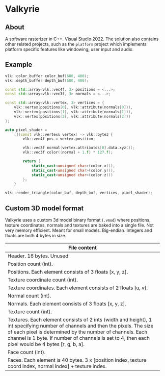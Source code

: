 # Valkyrie

## About
A software rasterizer in C++. 
Visual Studio 2022.
The solution also contains other related projects,
such as the `platform` project which implements platform
specific features like windowing, user input and audio.

## Example
```cpp
vlk::color_buffer color_buf(600, 400);
vlk::depth_buffer depth_buf(600, 400);

const std::array<vlk::vec4f, 3> positions = <...>;
const std::array<vlk::vec3f, 3> normals = <...>;

const std::array<vlk::vertex, 3> vertices = {
    vlk::vertex(positions[0], vlk::attribute(normals[0])),
    vlk::vertex(positions[1], vlk::attribute(normals[1])),
    vlk::vertex(positions[2], vlk::attribute(normals[2]))
};

auto pixel_shader = 
    [](const vlk::vertex& vertex) -> vlk::byte3 {
        vlk::vec4f pos = vertex.position;

        vlk::vec3f normal(vertex.attributes[0].data.xyz());
        vlk::vec3f color((normal + 1.f) * 127.f);

        return {
            static_cast<unsigned char>(color.x()),
            static_cast<unsigned char>(color.y()),
            static_cast<unsigned char>(color.z())
        };
    }

vlk::render_triangle(color_buf, depth_buf, vertices, pixel_shader);
```

## Custom 3D model format
Valkyrie uses a custom 3d model binary format (`.vmod`) where 
positions, texture coordinates, normals and textures are baked into a single file.
Not very memory efficient. Meant for small models.
Big-endian.
Integers and floats are both 4 bytes in size.

| File content                                                                                                                                                                                                                                                                                     |
|--------------------------------------------------------------------------------------------------------------------------------------------------------------------------------------------------------------------------------------------------------------------------------------------------|
| Header. 16 bytes. Unused.                                                                                                                                                                                                                                                                        |
| Position count (int).                                                                                                                                                                                                                                                                            |
| Positions. Each element consists of 3 floats [x, y, z].                                                                                                                                                                                                                                          |
| Texture coordinate count (int).                                                                                                                                                                                                                                                                  |
| Texture coordinates. Each element consists of 2 floats [u, v].                                                                                                                                                                                                                                   |
| Normal count (int).                                                                                                                                                                                                                                                                              |
| Normals. Each element consists of 3 floats [x, y, z].                                                                                                                                                                                                                                            |
| Texture count (int).                                                                                                                                                                                                                                                                             |
| Textures. Each element consists of 2 ints (width and height), 1 int specifying number of channels and then the pixels. The size of each pixel is determined by the number of channels. Each channel is 1 byte. If number of channels is set to 4, then each pixel would be 4 bytes [r, g, b, a]. |
| Face count (int).                                                                                                                                                                                                                                                                                |
| Faces. Each element is 40 bytes. 3 x [position index, texture coord index, normal index] + texture index.                                                                                                                                                                                        |